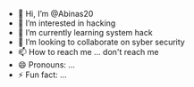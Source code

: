 - 👋 Hi, I’m @Abinas20
- 👀 I’m interested in hacking 
- 🌱 I’m currently learning system hack
- 💞️ I’m looking to collaborate on syber security 
- 📫 How to reach me ... don't reach me 
- 😄 Pronouns: ...
- ⚡ Fun fact: ...

<!---
Abinas20/Abinas20 is a ✨ special ✨ repository because its `README.md` (this file) appears on your GitHub profile.
You can click the Preview link to take a look at your changes.
--->

